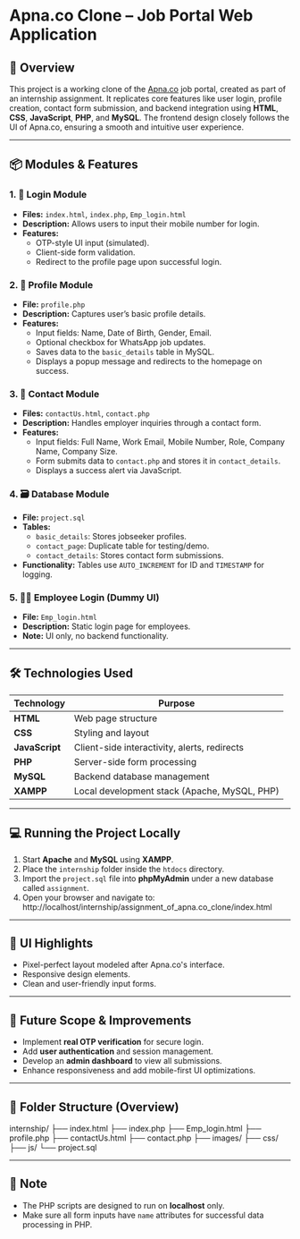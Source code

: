 # Apna.co Clone – Job Portal Web Application

## 📝 Overview
This project is a working clone of the [Apna.co](https://apna.co) job portal, created as part of an internship assignment. It replicates core features like user login, profile creation, contact form submission, and backend integration using **HTML**, **CSS**, **JavaScript**, **PHP**, and **MySQL**. The frontend design closely follows the UI of Apna.co, ensuring a smooth and intuitive user experience.

---

## 📦 Modules & Features

### 1. 🔐 Login Module
- **Files:** `index.html`, `index.php`, `Emp_login.html`
- **Description:** Allows users to input their mobile number for login.
- **Features:**
  - OTP-style UI input (simulated).
  - Client-side form validation.
  - Redirect to the profile page upon successful login.

### 2. 👤 Profile Module
- **File:** `profile.php`
- **Description:** Captures user’s basic profile details.
- **Features:**
  - Input fields: Name, Date of Birth, Gender, Email.
  - Optional checkbox for WhatsApp job updates.
  - Saves data to the `basic_details` table in MySQL.
  - Displays a popup message and redirects to the homepage on success.

### 3. 📨 Contact Module
- **Files:** `contactUs.html`, `contact.php`
- **Description:** Handles employer inquiries through a contact form.
- **Features:**
  - Input fields: Full Name, Work Email, Mobile Number, Role, Company Name, Company Size.
  - Form submits data to `contact.php` and stores it in `contact_details`.
  - Displays a success alert via JavaScript.

### 4. 🗃️ Database Module
- **File:** `project.sql`
- **Tables:**
  - `basic_details`: Stores jobseeker profiles.
  - `contact_page`: Duplicate table for testing/demo.
  - `contact_details`: Stores contact form submissions.
- **Functionality:** Tables use `AUTO_INCREMENT` for ID and `TIMESTAMP` for logging.

### 5. 🧑‍💼 Employee Login (Dummy UI)
- **File:** `Emp_login.html`
- **Description:** Static login page for employees.
- **Note:** UI only, no backend functionality.

---

## 🛠️ Technologies Used

| Technology | Purpose |
|------------|---------|
| **HTML**   | Web page structure |
| **CSS**    | Styling and layout |
| **JavaScript** | Client-side interactivity, alerts, redirects |
| **PHP**    | Server-side form processing |
| **MySQL**  | Backend database management |
| **XAMPP**  | Local development stack (Apache, MySQL, PHP) |

---

## 💻 Running the Project Locally

1. Start **Apache** and **MySQL** using **XAMPP**.
2. Place the `internship` folder inside the `htdocs` directory.
3. Import the `project.sql` file into **phpMyAdmin** under a new database called `assignment`.
4. Open your browser and navigate to: http://localhost/internship/assignment_of_apna.co_clone/index.html


---

## 🎨 UI Highlights

- Pixel-perfect layout modeled after Apna.co's interface.
- Responsive design elements.
- Clean and user-friendly input forms.

---

## 🚀 Future Scope & Improvements

- Implement **real OTP verification** for secure login.
- Add **user authentication** and session management.
- Develop an **admin dashboard** to view all submissions.
- Enhance responsiveness and add mobile-first UI optimizations.

---

## 📁 Folder Structure (Overview)

internship/ 
├── index.html 
├── index.php 
├── Emp_login.html 
├── profile.php 
├── contactUs.html 
├── contact.php 
├── images/ 
├── css/ 
├── js/ 
└── project.sql

---

## 📌 Note
- The PHP scripts are designed to run on **localhost** only.
- Make sure all form inputs have `name` attributes for successful data processing in PHP.
